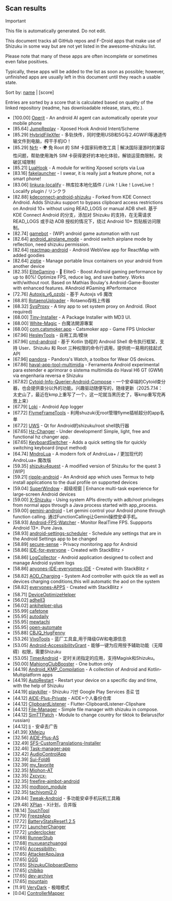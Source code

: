 ## Scan results
> [!IMPORTANT]
> This file is automatically generated. Do not edit.

This document tracks all GitHub repos and F-Droid apps that make use of Shizuku in some way but are not yet listed in the awesome-shizuku list.

Please note that many of these apps are often incomplete or sometimes even false positives.

Typically, these apps will be added to the list as soon as possible; however, unfinished apps are usually left in this document until they reach a usable state.

Sort by: [name](SUMMARY.md) | [score]

Entries are sorted by a score that is calculated based on quality of the linked repository (readme, has downloadable release, stars, etc.).

 * [100.00] [Operit](https://github.com/AAswordman/Operit) - An android AI agent can automatically operate your mobile phone
 * [85.64] [JumpReplay](https://github.com/FourTwooo/JumpReplay) - Xposed Hook Android Intent/Scheme
 * [85.29] [HybridFileXfer](https://github.com/weixiansen574/HybridFileXfer) - 多轨快传，同时使用USB和5G与2.4GWIFI等通道传输文件到电脑，榨干手机IO！
 * [85.29] [Nrfr](https://github.com/Ackites/Nrfr) - 🌍 免 Root 的 SIM 卡国家码修改工具 | 解决国际漫游时的兼容性问题，帮助使用海外 SIM 卡获得更好的本地化体验，解锁运营商限制，突破区域限制
 * [85.21] [LuaHook](https://github.com/KuLiPai/LuaHook) - A module for writing Xposed scripts via Lua
 * [83.16] [fakelauncher](https://github.com/ZH-XiJun/fakelauncher) - I swear, it is really just a feature phone, not a smart phone!
 * [83.06] [linkura-localify](https://github.com/ChocoLZS/linkura-localify) - 林库拉本地化插件 / Link！Like！LoveLive！Localify plugin / リンクラ
 * [82.88] [kdeconnect-android-shizuku](https://github.com/Shoukaku39/kdeconnect-android-shizuku) - Forked from KDE Connect Android. Adds Shizuku support to bypass clipboard access restrictions on Android 10+ without using READ_LOGS or manual ADB shell. 基于 KDE Connect Android 的分支，添加对 Shizuku 的支持，在无需请求 READ_LOGS 或手动 ADB 授权的情况下，绕过 Android 10+ 剪贴板访问限制。
 * [82.74] [gamebot](https://github.com/tkkcc/gamebot) - (WIP) android game automation with rust
 * [82.64] [android_airplane_mode](https://github.com/lalakii/android_airplane_mode) - android switch airplane mode by reflection, need shizuku permission.
 * [82.64] [reactmap-android](https://github.com/Mygod/reactmap-android) - Android WebView app for ReactMap with added goodies
 * [82.64] [ziptie](https://github.com/MercuryWorkshop/ziptie) - Manage portable linux containers on your android from another device
 * [82.35] [EliteGaming](https://github.com/DivyanshNagda/EliteGaming) - 🚀 EliteG - Boost Android gaming performance by up to 80%! Optimize FPS, reduce lag, and save battery. Works with/without root. Based on Mathias Boulay's Android-Game-Booster with enhanced features. #Android #Gaming #Performance
 * [72.76] [Autoxjs_v6_ozobi](https://github.com/ozobiozobi/Autoxjs_v6_ozobi) - 基于 Autoxjs v6 魔改
 * [68.81] [RotaenoUploader](https://github.com/milkycandy/RotaenoUploader) - Rotaeno存档上传器
 * [68.32] [SysProxy](https://github.com/Kr328/SysProxy) - A tiny app to set system proxy on Android. (Root required)
 * [68.00] [Tiny-Installer](https://github.com/scto/Tiny-Installer) - A Package Installer with MD3 UI.
 * [68.00] [White-Magic](https://github.com/KennyYang0726/White-Magic) - 白魔法開源專案
 * [68.00] [com.catsmoker.app](https://github.com/catsmoker/com.catsmoker.app) - Catsmoker app - Game FPS Unlocker
 * [67.96] [HesleyTools](https://github.com/ldh-star/HesleyTools) - 自用工具/模块
 * [67.96] [cmd-android](https://github.com/niki914/cmd-android) - 基于 Kotlin 协程的 Android Shell 命令执行框架，支持 User、Shizuku 和 Root 三种权限的命令行调用，提供统一易用的挂起式 API
 * [67.96] [pandora](https://github.com/maisymoe/pandora) - Pandora's Watch, a toolbox for Wear OS devices.
 * [67.86] [haval-app-tool-multimidia](https://github.com/bobaoapae/haval-app-tool-multimidia) - Ferramenta Android experimental para estender e aprimorar o sistema multimídia do Haval H6 GT (GWM) via engenharia reversa e Shizuku
 * [67.82] [Cytoid-Info-Querier-Android-Compose](https://github.com/Lyneon/Cytoid-Info-Querier-Android-Compose) - 一个安卓端的Cytoid查分器，也会提供查分以外的功能。兴趣驱动随便写的，随缘更新（2025.7.14：太史山了，最近在kmp上重写了一个，这一坨就当黑历史了，等kmp重写完再放上来）
 * [67.79] [Loki](https://github.com/trinadhthatakula/Loki) - Android App logger
 * [67.72] [FlymeFrameTools](https://github.com/Ruyue-Kinsenka/FlymeFrameTools) - 利用shuzuki无root管理flyme插帧超分的app名单
 * [67.72] [UWS](https://github.com/UWillno/UWS) - Qt for Android的shizuku/root shell执行器
 * [67.65] [Hz-Changer](https://github.com/MARCOS-S-S/Hz-Changer) - Under development! Simple, light, free and functional hz changer app.
 * [67.65] [KeyboardSwitcher](https://github.com/SgLy/KeyboardSwitcher) - Adds a quick setting tile for quickly switching keyboard (input method)
 * [64.74] [MndroLua](https://github.com/Crescent-of-Maya/MndroLua) - A modern fork of AndroLua+ / 更加现代的 AndroLua+ 魔改版
 * [59.35] [shizuku4quest](https://github.com/metalex201/shizuku4quest) - A modified version of Shizuku for the quest 3 [WIP]
 * [59.21] [ripple-android](https://github.com/husmus00/ripple-android) - An Android app which uses Termux to help install applications to the dual profile on supported devices
 * [59.04] [SuperWindow](https://github.com/eiyooooo/SuperWindow) - 超级视窗 | Enhance multi-task experience for large-screen Android devices
 * [59.00] [X-Shizuku](https://github.com/Mbilse/X-Shizuku) - Using system APIs directly with adb/root privileges from normal apps through a Java process started with app_process.
 * [59.00] [gemini-android](https://github.com/niki914/gemini-android) - Let gemini control your Android phone through function calling. 通过FunctionCalling让Gemini操控安卓手机。
 * [58.93] [Android-FPS-Watcher](https://github.com/WuDi-ZhanShen/Android-FPS-Watcher) - Monitor RealTime FPS. Suppports Android 13+. Pure Java.
 * [58.93] [android-settings-scheduler](https://github.com/Turtlepaw/android-settings-scheduler) - Schedule any settings that are in the Android Settings app to be changed
 * [58.89] [secure-sense](https://github.com/Icetok/secure-sense) - Privacy monitoring app for Android
 * [58.86] [IDE-for-everyone](https://github.com/Slinky-86/IDE-for-everyone) - Created with StackBlitz ⚡️
 * [58.86] [LogCollector](https://github.com/thekosa/LogCollector) - Android application designed to collect and manage Android system logs
 * [58.86] [anyones-IDE-everyomes-IDE](https://github.com/Slinky-86/anyones-IDE-everyomes-IDE) - Created with StackBlitz ⚡️
 * [58.82] [AOD_Charging](https://github.com/SthrNilshaaa/AOD_Charging) - System Aod controller with quick tile as well as devices charging conditions,this will automatic the aod on the system
 * [58.82] [everyones-APPS](https://github.com/Slinky-86/everyones-APPS) - Created with StackBlitz ⚡️
 * [58.71] [DeviceOptimizeHelper](https://github.com/sbmatch/DeviceOptimizeHelper)
 * [56.02] [adhell3](https://github.com/pascua28/adhell3)
 * [56.02] [ankihelper-plus](https://github.com/huhuswei/ankihelper-plus)
 * [55.99] [cafetone](https://github.com/evinjohnn/cafetone)
 * [55.95] [autodaily](https://github.com/ParadiseZ/autodaily)
 * [55.95] [mewtachi](https://github.com/xaolanx/mewtachi)
 * [55.95] [open-automate](https://github.com/woliver99/open-automate)
 * [55.88] [CBJQ_HugFenny](https://github.com/LiuJiewenTT/CBJQ_HugFenny)
 * [53.26] [VivoTools](https://github.com/ItosEO/VivoTools) - 蓝厂工具盒,用于降级GW和电源信息
 * [53.05] [Android-AccessibilityGrant](https://github.com/MagicianGuo/Android-AccessibilityGrant) - 能够一键为应用授予辅助功能（无障碍）权限，需要Shizuku
 * [53.05] [TimerAndroid](https://github.com/HNIdesu/TimerAndroid) - 定时关闭指定的应用，支持Magisk和Shizuku。
 * [50.00] [MahjongClubBooster](https://github.com/OlegPV2/MahjongClubBooster) - One button only
 * [44.19] [Android_KMP_Compilation](https://github.com/hojat72elect/Android_KMP_Compilation) - A collection of Android and Kotlin-Multiplatform apps
 * [44.19] [AutoRestart](https://github.com/madkarmaa/AutoRestart) - Restart your device on a specific day and time, with the help of Shizuku
 * [44.19] [playkiller](https://github.com/ahnyungje/playkiller) - Shizuku 기반 Google Play Services 종료 앱
 * [44.12] [AIDE-Plus-Private](https://github.com/Familyye/AIDE-Plus-Private) - AIDE+个人备份仓库
 * [44.12] [ClipboardListener](https://github.com/aa2013/ClipboardListener) - Flutter-ClipboardListener-Clipshare
 * [44.12] [File-Manager](https://github.com/abusaeed-shuvo/File-Manager) - Simple file manager with shizuku in compose.
 * [44.12] [SimTTPatch](https://github.com/RecodeLiner/SimTTPatch) - Module to change country for tiktok to Belarus(for russian)
 * [44.12] [li](https://github.com/lousli/li) - 安卓去广告
 * [41.39] [XMeizu](https://github.com/ItosEO/XMeizu)
 * [32.56] [AIDE-Plus-AS](https://github.com/Familyye/AIDE-Plus-AS)
 * [32.49] [SFS-CustomTranslations-Installer](https://github.com/youfeng11/SFS-CustomTranslations-Installer)
 * [32.46] [Task-manager-app](https://github.com/Swayam7Garg/Task-manager-app)
 * [32.42] [AudioControlApp](https://github.com/SwastikChamp2/AudioControlApp)
 * [32.39] [Sui-Fold6](https://github.com/kevins-gitu/Sui-Fold6)
 * [32.39] [my_favorite](https://github.com/U1tData/my_favorite)
 * [32.35] [Miohon-AT](https://github.com/Lorenzo-Guardabascio/Miohon-AT)
 * [32.35] [Zxcvcx-](https://github.com/eden-ana/Zxcvcx-)
 * [32.35] [freefire-aimbot-android](https://github.com/nildo157/freefire-aimbot-android)
 * [32.35] [modtoon_module](https://github.com/Inhaleoxygen/modtoon_module)
 * [32.35] [tachiyomi2.0](https://github.com/darkfireeee/tachiyomi2.0)
 * [29.84] [Tweak-Android](https://github.com/lumkit/Tweak-Android) - 多功能安卓手机玩机工具箱
 * [29.48] [XPlan](https://github.com/ItosEO/XPlan) - X计划，合并版
 * [18.14] [TouchTool](https://github.com/mr-bogey/TouchTool)
 * [17.79] [FreezeApp](https://github.com/JuneLeo/FreezeApp)
 * [17.72] [BatteryStatsReset1.2.5](https://github.com/Reborn0Holly/BatteryStatsReset1.2.5)
 * [17.72] [LauncherChanger](https://github.com/Samuel095383/LauncherChanger)
 * [17.72] [underclocker](https://github.com/pascua28/underclocker)
 * [17.68] [RunnerStub](https://github.com/yangFenTuoZi/RunnerStub)
 * [17.68] [muxueanzhuangqi](https://github.com/yuan-shiguang/muxueanzhuangqi)
 * [17.65] [Accessibility-](https://github.com/nai559/Accessibility-)
 * [17.65] [AttackerAppJava](https://github.com/it4ch1-007/AttackerAppJava)
 * [17.65] [GGG](https://github.com/libea18/GGG)
 * [17.65] [ShizukuClipboardDemo](https://github.com/lz233/ShizukuClipboardDemo)
 * [17.65] [chibiko](https://github.com/bluesky139/chibiko)
 * [17.65] [dev-archive](https://github.com/moruklabs/dev-archive)
 * [17.65] [mountain](https://github.com/lisproj/mountain)
 * [11.91] [VeryDark](https://github.com/wkbin/VeryDark) - 极暗模式
 * [0.04] [ControllerMapper](https://github.com/anhquan7826/ControllerMapper)
